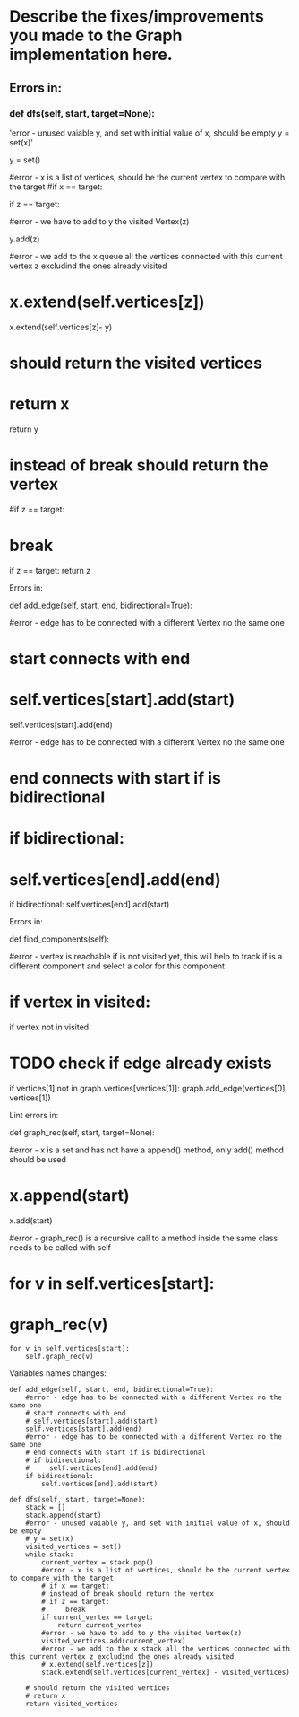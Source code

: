# Describe the fixes/improvements you made to the Graph implementation here.

## Errors in:

### def dfs(self, start, target=None):

'error - unused vaiable y, and set with initial value of x, should be empty
y = set(x)'

  y = set()

#error - x is a list of vertices, should be the current vertex to compare with the target
#if x == target:

  if z == target:

#error - we have to add to y the visited Vertex(z)
            
  y.add(z)

#error - we add to the x queue all the vertices connected with this current vertex z excludind the ones already visited
# x.extend(self.vertices[z])            
            
  x.extend(self.vertices[z]- y)

# should return the visited vertices
# return x

  return y

# instead of break should return the vertex 
#if z == target:
#    break

if z == target:
    return z

Errors in:

def add_edge(self, start, end, bidirectional=True):

#error - edge has to be connected with a different Vertex no the same one
# start connects with end
# self.vertices[start].add(start)

  self.vertices[start].add(end)

#error - edge has to be connected with a different Vertex no the same one
# end connects with start if is bidirectional
# if bidirectional:
#     self.vertices[end].add(end)
  
  if bidirectional:
      self.vertices[end].add(start)

Errors in:

def find_components(self):

#error - vertex is reachable if is not visited yet, this will help to track if is a different component and select a color for this component
# if vertex in visited:
            
  if vertex not in visited:


# TODO check if edge already exists
  if vertices[1] not in graph.vertices[vertices[1]]:
      graph.add_edge(vertices[0], vertices[1])


Lint errors in:

def graph_rec(self, start, target=None):

#error - x is a set and has not have a append() method, only add() method should be used
# x.append(start)
        
  x.add(start)

  #error - graph_rec() is a recursive call to a method inside the same class needs to be called with self
  # for v in self.vertices[start]:
  #     graph_rec(v)

    for v in self.vertices[start]:
        self.graph_rec(v)


Variables names changes:

    def add_edge(self, start, end, bidirectional=True):
        #error - edge has to be connected with a different Vertex no the same one
        # start connects with end
        # self.vertices[start].add(start)
        self.vertices[start].add(end)
        #error - edge has to be connected with a different Vertex no the same one
        # end connects with start if is bidirectional
        # if bidirectional:
        #     self.vertices[end].add(end)
        if bidirectional:
            self.vertices[end].add(start)

    def dfs(self, start, target=None):
        stack = []
        stack.append(start)
        #error - unused vaiable y, and set with initial value of x, should be empty
        # y = set(x)
        visited_vertices = set()
        while stack:
            current_vertex = stack.pop()
            #error - x is a list of vertices, should be the current vertex to compare with the target
            # if x == target:
            # instead of break should return the vertex 
            # if z == target:
            #     break
            if current_vertex == target:
                return current_vertex
            #error - we have to add to y the visited Vertex(z)
            visited_vertices.add(current_vertex)
            #error - we add to the x stack all the vertices connected with this current vertex z excludind the ones already visited
            # x.extend(self.vertices[z])            
            stack.extend(self.vertices[current_vertex] - visited_vertices)

        # should return the visited vertices
        # return x
        return visited_vertices
